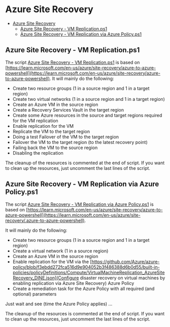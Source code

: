 # Azure Site Recovery

- [Azure Site Recovery](#azure-site-recovery)
  - [Azure Site Recovery - VM Replication.ps1](#azure-site-recovery---vm-replicationps1)
  - [Azure Site Recovery - VM Replication via Azure Policy.ps1](#azure-site-recovery---vm-replication-via-azure-policyps1)

## Azure Site Recovery - VM Replication.ps1

The script [Azure Site Recovery - VM Replication.ps1](./Azure%20Site%20Recovery%20-%20VM%20Replication.ps1) is based on [https://learn.microsoft.com/en-us/azure/site-recovery/azure-to-azure-powershell](https://learn.microsoft.com/en-us/azure/site-recovery/azure-to-azure-powershell).
It will mainly do the following:

- Create two resource groups (1 in a source region and 1 in a target region)
- Create two virtual networks (1 in a source region and 1 in a target region)
- Create an Azure VM in the source region
- Create a Recovery Services Vault in the target region
- Create some Azure resources in the source and target regions required for the VM replication
- Enable replication for the VM
- Replicate the VM to the target region
- Doing a test Failover of the VM to the target region
- Failover the VM to the target region (to the latest recovery point)
- Failing back the VM to the source region
- Disabling the replication

The cleanup of the resources is commented at the end of script. If you want to clean up the resources, just uncomment the last lines of the script.

## Azure Site Recovery - VM Replication via Azure Policy.ps1

The script [Azure Site Recovery - VM Replication via Azure Policy.ps1](./Azure%20Site%20Recovery%20-%20VM%20Replication.ps1) is based on [https://learn.microsoft.com/en-us/azure/site-recovery/azure-to-azure-powershell](https://learn.microsoft.com/en-us/azure/site-recovery/.azure-to-azure-powershell).

It will mainly do the following:

- Create two resource groups (1 in a source region and 1 in a target region)
- Create a virtual network (1 in a source region)
- Create an Azure VM in the source region
- Enable replication for the VM via the [https://github.com/Azure/azure-policy/blob/f3ebdd272fca516d9e904052b3f486388d6b0d55/built-in-policies/policyDefinitions/Compute/VirtualMachineReplication_AzureSiteRecovery_DINE.json](Configure disaster recovery on virtual machines by enabling replication via Azure Site Recovery) Azure Policy
- Create a remediation task for the Azure Policy with all required (and optional) parameters

Just wait and see (time the Azure Policy applies) ...

The cleanup of the resources is commented at the end of script. If you want to clean up the resources, just uncomment the last lines of the script.
